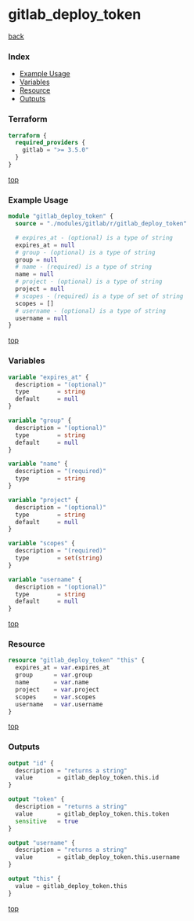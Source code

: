 # gitlab_deploy_token

[back](../gitlab.md)

### Index

- [Example Usage](#example-usage)
- [Variables](#variables)
- [Resource](#resource)
- [Outputs](#outputs)

### Terraform

```terraform
terraform {
  required_providers {
    gitlab = ">= 3.5.0"
  }
}
```

[top](#index)

### Example Usage

```terraform
module "gitlab_deploy_token" {
  source = "./modules/gitlab/r/gitlab_deploy_token"

  # expires_at - (optional) is a type of string
  expires_at = null
  # group - (optional) is a type of string
  group = null
  # name - (required) is a type of string
  name = null
  # project - (optional) is a type of string
  project = null
  # scopes - (required) is a type of set of string
  scopes = []
  # username - (optional) is a type of string
  username = null
}
```

[top](#index)

### Variables

```terraform
variable "expires_at" {
  description = "(optional)"
  type        = string
  default     = null
}

variable "group" {
  description = "(optional)"
  type        = string
  default     = null
}

variable "name" {
  description = "(required)"
  type        = string
}

variable "project" {
  description = "(optional)"
  type        = string
  default     = null
}

variable "scopes" {
  description = "(required)"
  type        = set(string)
}

variable "username" {
  description = "(optional)"
  type        = string
  default     = null
}
```

[top](#index)

### Resource

```terraform
resource "gitlab_deploy_token" "this" {
  expires_at = var.expires_at
  group      = var.group
  name       = var.name
  project    = var.project
  scopes     = var.scopes
  username   = var.username
}
```

[top](#index)

### Outputs

```terraform
output "id" {
  description = "returns a string"
  value       = gitlab_deploy_token.this.id
}

output "token" {
  description = "returns a string"
  value       = gitlab_deploy_token.this.token
  sensitive   = true
}

output "username" {
  description = "returns a string"
  value       = gitlab_deploy_token.this.username
}

output "this" {
  value = gitlab_deploy_token.this
}
```

[top](#index)